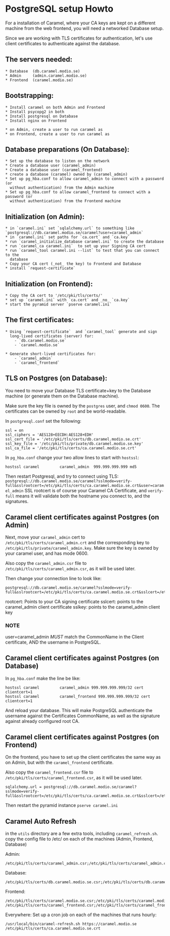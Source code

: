 PostgreSQL setup Howto
======================

For a installation of Caramel, where your CA keys are kept on a different
machine from the web frontend, you will need a networked Database setup.

Since we are working with TLS certificates for authentication, let's use client
certificates to authenticate against the database.

The servers needed:
-------------------

    * Database  (db.caramel.modio.se)
    * Admin     (admin.caramel.modio.se)
    * Frontend  (caramel.modio.se)
    

Bootstrapping:
--------------

    * Install caramel on both Admin and Frontend
    * Install psycopg2 in both 
    * Install postgresql on Database
    * Install nginx on Frontend

    * on Admin, create a user to run caramel as 
    * on Frontend, create a user to run caramel as 


Database preparations (On Database):
------------------------------------

    * Set up the database to listen on the network
    * Create a database user (caramel_admin)
    * Create a database user (caramel_frontend)
    * create a database (caramel) owned by (caramel_admin)
    * Set up pg_hba.conf to allow caramel_admin to connect with a password (or
      without authentication) from the Admin machine
    * Set up pg_hba.conf to allow caramel_frontend to connect with a password (or
      without authentication) from the Frontend machine

    
Initialization (on Admin):
--------------------------

    * in `caramel.ini` set `sqlalchemy.url` to something like `postgresql://db.caramel.modio.se/caramel?user=caramel_admin`
    * in `caramel.ini` set paths for `ca.cert` and `ca.key`
    * run `caramel_initialize_database caramel.ini` to create the database
    * run `caramel_ca caramel.ini`  to set up your Signing CA cert
    * run `caramel_tool caramel.ini --list` to test that you can connect to the
      database
    * Copy your CA cert (_not_ the key) to Frontend and Database
    * install `request-certificate`
    

Initialization (on Frontend):
-----------------------------

    * Copy the CA cert to '/etc/pki/tls/certs/'
    * set up `caramel.ini` with `ca.cert` and _no_ `ca.key`
    * start the pyramid server `pserve caramel.ini`
 
    
The first certificates:
------------------------------

    * Using `request-certificate`  and `caramel_tool` generate and sign
      long-lived certificates (server) for:
        - `db.caramel.modio.se`
        - `caramel.modio.se` 

    * Generate short-lived certificates for:
        - `caramel_admin`
        - `caramel_frontend`


TLS on Postgres (on Database):
------------------------------
You need to move your Database TLS certificate+key to the Database machine (or
generate them on the Database machine). 

Make sure the key file is owned by the `postgres` user, and `chmod 0600`. The
certificates can be owned by `root` and be world-readable.


In `postgresql.conf` set the following:
```
ssl = on
ssl_ciphers = 'AES128+EECDH:AES128+EDH'  
ssl_cert_file = '/etc/pki/tls/certs/db.caramel.modio.se.crt'
ssl_key_file = '/etc/pki/tls/private/db.caramel.modio.se.key'
ssl_ca_file = '/etc/pki/tls/certs/ca.caramel.modio.se.crt'
```

In `pg_hba.conf`  change your two allow lines to start with `hostssl`:

`hostssl caramel         caramel_admin  999.999.999.999 md5`

Then restart Postgresql, and try to connect using TLS: 
`postgresql://db.caramel.modio.se/caramel?sslmode=verify-full&sslrootcert=/etc/pki/tls/certs/ca.caramel.modio.se.crt&user=caramel_admin`
SSL rootcert is of course your Caramel CA Certificate, and `verify-full` means
it will validate both the hostname you connect to, and the signatures.


Caramel client certificates against Postgres (on Admin)
-------------------------------------------------------

Next, move your `caramel_admin` cert to `/etc/pki/tls/certs/caramel_admin.crt`
and the corresponding key to `/etc/pki/tls/private/caramel_admin.key`.  Make
sure the key is owned by your caramel user, and has mode 0600.

Also copy the `caramel_admin.csr` file to
`/etc/pki/tls/certs/caramel_admin.csr`, as it will be used later.


Then change your connection line to look like:
```
postgresql://db.caramel.modio.se/caramel?sslmode=verify-full&sslrootcert=/etc/pki/tls/certs/ca.caramel.modio.se.crt&sslcert=/etc/pki/tls/certs/caramel_admin.crt&sslkey=/etc/pki/tls/private/caramel_admin.key&user=caramel_admin
```

rootcert: Points to your CA signing certificate
sslcert: points to the caramel_admin client certificate
sslkey: points to the caramel_admin client key

### NOTE
user=caramel_admin   _*MUST*_ match the CommonName in the Client certificate,
AND the username in PostgreSQL.


Caramel client certificates against Postgres (on Database)
----------------------------------------------------------

In `pg_hba.conf` make the line be like:
``` 
hostssl caramel         caramel_admin 999.999.999.999/32 cert clientcert=1
hostssl caramel         caramel_frontend 999.999.999.999/32 cert clientcert=1
```
And reload your database. This will make PostgreSQL authenticate the username
against the Certificates CommonName, as well as the signature against already
configured root CA.



Caramel client certificates against Postgres (on Frontend)
----------------------------------------------------------

On the frontend, you have to set up the client certificates the same way as on
Admin, but with the `caramel_frontend` certificate.

Also copy the `caramel_frontend.csr` file to
`/etc/pki/tls/certs/caramel_frontend.csr`, as it will be used later.

```
sqlalchemy.url = postgresql://db.caramel.modio.se/caramel?sslmode=verify-full&sslrootcert=/etc/pki/tls/certs/ca.caramel.modio.se.crt&sslcert=/etc/pki/tls/certs/caramel_frontend.crt&sslkey=/etc/pki/tls/private/caramel_frontend.key&user=caramel_frontend

```

Then restart the pyramid instance `pserve caramel.ini`


Caramel Auto Refresh
--------------------
in the `utils` directory are a few extra tools, including `caramel_refresh.sh`.
copy the config file to /etc/ on each of the machines (Admin, Frontend,
Database)

Admin:
```
/etc/pki/tls/certs/caramel_admin.csr;/etc/pki/tls/certs/caramel_admin.crt
```
Database:
```
/etc/pki/tls/certs/db.caramel.modio.se.csr;/etc/pki/tls/certs/db.caramel.modio.se.crt
```

Frontend:
```
/etc/pki/tls/certs/caramel.modio.se.csr;/etc/pki/tls/certs/caramel.modio.se.crt
/etc/pki/tls/certs/caramel_frontend.csr;/etc/pki/tls/certs/caramel_frontend.crt
```

Everywhere:
Set up a cron job on each of the machines that runs hourly:
```
/usr/local/bin/caramel-refresh.sh https://caramel.modio.se /etc/pki/tls/certs/ca.caramel.modio.se.crt
```

